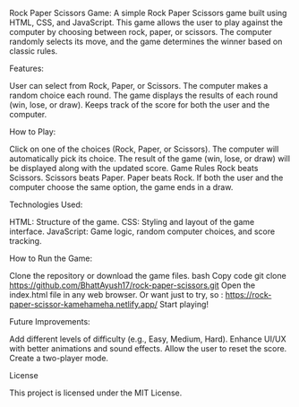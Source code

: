 Rock Paper Scissors Game:
A simple Rock Paper Scissors game built using HTML, CSS, and JavaScript. This game allows the user to play against the computer by choosing between rock, paper, or scissors. The computer randomly selects its move, and the game determines the winner based on classic rules.

Features:

User can select from Rock, Paper, or Scissors.
The computer makes a random choice each round.
The game displays the results of each round (win, lose, or draw).
Keeps track of the score for both the user and the computer.

How to Play:

Click on one of the choices (Rock, Paper, or Scissors).
The computer will automatically pick its choice.
The result of the game (win, lose, or draw) will be displayed along with the updated score.
Game Rules
Rock beats Scissors.
Scissors beats Paper.
Paper beats Rock.
If both the user and the computer choose the same option, the game ends in a draw.

Technologies Used:

HTML: Structure of the game.
CSS: Styling and layout of the game interface.
JavaScript: Game logic, random computer choices, and score tracking.

How to Run the Game:

Clone the repository or download the game files.
bash
Copy code
git clone https://github.com/BhattAyush17/rock-paper-scissors.git
Open the index.html file in any web browser.
Or want just to try, so :
https://rock-paper-scissor-kamehameha.netlify.app/
Start playing!


Future Improvements:

Add different levels of difficulty (e.g., Easy, Medium, Hard).
Enhance UI/UX with better animations and sound effects.
Allow the user to reset the score.
Create a two-player mode.

License

This project is licensed under the MIT License.
